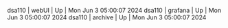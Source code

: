 dsa110 | webUI | Up | Mon Jun  3 05:00:07 2024
dsa110 | grafana | Up | Mon Jun  3 05:00:07 2024
dsa110 | archive | Up | Mon Jun  3 05:00:07 2024

